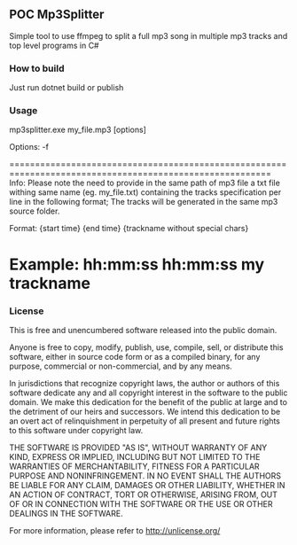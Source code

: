 ﻿## POC Mp3Splitter

Simple tool to use ffmpeg to split a full mp3 song in multiple mp3 tracks and top level programs in C#

### How to build

Just run dotnet build or publish

### Usage 

mp3splitter.exe my_file.mp3 [options]

Options:
-f <required path for ffmpeg executable windows>

=========================================================================================================
Info: Please note the need to provide in the same path of mp3 file a txt file
withing same name (eg. my_file.txt) containing the tracks specification per line in the following format;
The tracks will be generated in the same mp3 source folder.

Format: {start time} {end time} {trackname without special chars}

Example: hh:mm:ss hh:mm:ss my trackname
=========================================================================================================

### License

This is free and unencumbered software released into the public domain.

Anyone is free to copy, modify, publish, use, compile, sell, or
distribute this software, either in source code form or as a compiled
binary, for any purpose, commercial or non-commercial, and by any
means.

In jurisdictions that recognize copyright laws, the author or authors
of this software dedicate any and all copyright interest in the
software to the public domain. We make this dedication for the benefit
of the public at large and to the detriment of our heirs and
successors. We intend this dedication to be an overt act of
relinquishment in perpetuity of all present and future rights to this
software under copyright law.

THE SOFTWARE IS PROVIDED "AS IS", WITHOUT WARRANTY OF ANY KIND,
EXPRESS OR IMPLIED, INCLUDING BUT NOT LIMITED TO THE WARRANTIES OF
MERCHANTABILITY, FITNESS FOR A PARTICULAR PURPOSE AND NONINFRINGEMENT.
IN NO EVENT SHALL THE AUTHORS BE LIABLE FOR ANY CLAIM, DAMAGES OR
OTHER LIABILITY, WHETHER IN AN ACTION OF CONTRACT, TORT OR OTHERWISE,
ARISING FROM, OUT OF OR IN CONNECTION WITH THE SOFTWARE OR THE USE OR
OTHER DEALINGS IN THE SOFTWARE.

For more information, please refer to <http://unlicense.org/>
